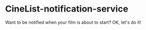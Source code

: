 # CineList-notification-service
Want to be notified when your film is about to start? OK, let's do it!
